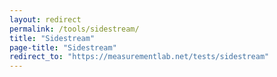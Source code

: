 ```yaml
---
layout: redirect
permalink: /tools/sidestream/
title: "Sidestream"
page-title: "Sidestream"
redirect_to: "https://measurementlab.net/tests/sidestream"
---
```


